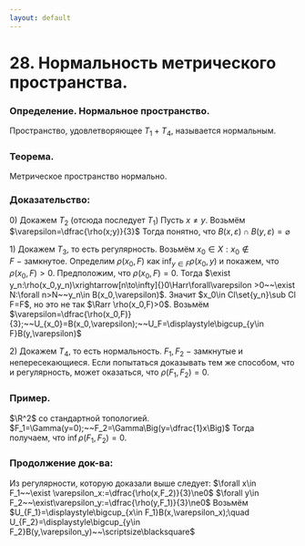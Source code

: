 ```yaml
---
layout: default
---
```

# 28. Нормальность метрического пространства.

### Определение. Нормальное пространство.
Пространство, удовлетворяющее $T_1+T_4$, называется нормальным.

### Теорема.
Метрическое пространство нормально.

### Доказательство:
$0)$ Докажем $T_2$ (отсюда последует $T_1$)
Пусть $x\ne y$. Возьмём $\varepsilon=\dfrac{\rho(x;y)}{3}$
Тогда понятно, что $B(x,\varepsilon)\cap B(y,\varepsilon)=\varnothing$

$1)$ Докажем $T_3$, то есть регулярность.
Возьмём $x_0\in X:x_0\notin F~-~$замкнутое.
Определим $\rho(x_0, F)$ как $\displaystyle\inf_{y\in F}\rho(x_0,y)$ и покажем, что $\rho(x_0, F)>0$.
Предположим, что $\rho(x_0,F)=0$.
Тогда $\exist y_n:\rho(x_0,y_n)\xrightarrow[n\to\infty]{}0\Harr\forall\varepsilon >0~~\exist N:\forall n>N~~y_n\in B(x_0,\varepsilon)$.
Значит $x_0\in Cl\set{y_n}\sub Cl F=F$, но это не так $\Rarr \rho(x_0,F)>0$.
Возьмём $\varepsilon=\dfrac{\rho(x_0,F)}{3};~~U_{x_0}=B(x_0,\varepsilon);~~U_F=\displaystyle\bigcup_{y\in F}B(y,\varepsilon)$

$2)$ Докажем $T_4$, то есть нормальность.
$F_1,F_2~-~$замкнутые и непересекающиеся.
Если попытаться доказывать тем же способом, что и регулярность, может оказаться, что $\rho(F_1,F_2)=0$.

### Пример.
$\R^2$ со стандартной топологией.
$F_1=\Gamma(y=0);~~F_2=\Gamma\Big(y=\dfrac{1}x\Big)$
Тогда получаем, что $\inf\rho(F_1,F_2)=0$.

### Продолжение док-ва:
Из регулярности, которую доказали выше следует:
$\forall x\in F_1~~\exist \varepsilon_x:=\dfrac{\rho(x,F_2)}{3}\ne0$
$\forall y\in F_2~~\exist\varepsilon_y:=\dfrac{\rho(y,F_1)}{3}\ne0$
Возьмём $U_{F_1}=\displaystyle\bigcup_{x\in F_1}B(x,\varepsilon_x);\quad U_{F_2}=\displaystyle\bigcup_{y\in F_2}B(y,\varepsilon_y)~~\scriptsize\blacksquare$